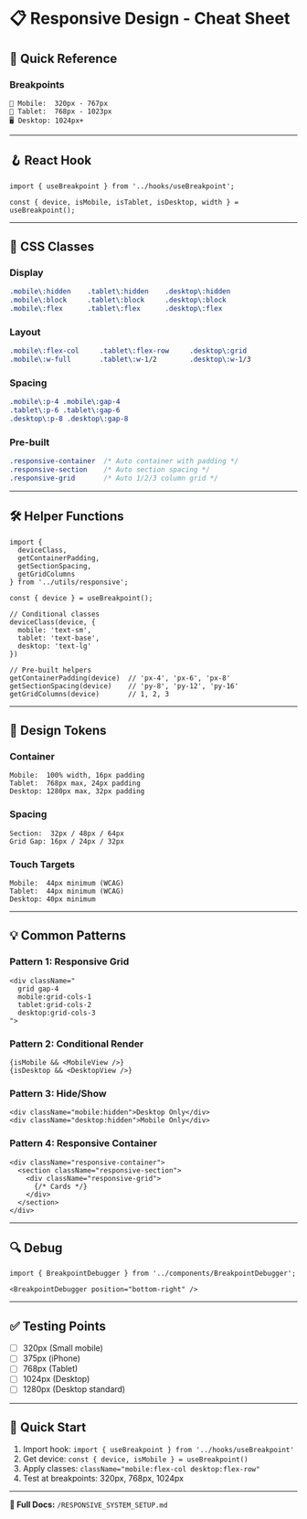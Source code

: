 # 📋 Responsive Design - Cheat Sheet

## 🎯 Quick Reference

### Breakpoints
```
📱 Mobile:  320px - 767px
📱 Tablet:  768px - 1023px
🖥️ Desktop: 1024px+
```

---

## 🪝 React Hook

```tsx
import { useBreakpoint } from '../hooks/useBreakpoint';

const { device, isMobile, isTablet, isDesktop, width } = useBreakpoint();
```

---

## 🎨 CSS Classes

### Display
```css
.mobile\:hidden    .tablet\:hidden    .desktop\:hidden
.mobile\:block     .tablet\:block     .desktop\:block
.mobile\:flex      .tablet\:flex      .desktop\:flex
```

### Layout
```css
.mobile\:flex-col     .tablet\:flex-row     .desktop\:grid
.mobile\:w-full       .tablet\:w-1/2        .desktop\:w-1/3
```

### Spacing
```css
.mobile\:p-4 .mobile\:gap-4
.tablet\:p-6 .tablet\:gap-6
.desktop\:p-8 .desktop\:gap-8
```

### Pre-built
```css
.responsive-container  /* Auto container with padding */
.responsive-section    /* Auto section spacing */
.responsive-grid       /* Auto 1/2/3 column grid */
```

---

## 🛠️ Helper Functions

```tsx
import { 
  deviceClass,
  getContainerPadding,
  getSectionSpacing,
  getGridColumns 
} from '../utils/responsive';

const { device } = useBreakpoint();

// Conditional classes
deviceClass(device, {
  mobile: 'text-sm',
  tablet: 'text-base',
  desktop: 'text-lg'
})

// Pre-built helpers
getContainerPadding(device)  // 'px-4', 'px-6', 'px-8'
getSectionSpacing(device)    // 'py-8', 'py-12', 'py-16'
getGridColumns(device)       // 1, 2, 3
```

---

## 📏 Design Tokens

### Container
```
Mobile:  100% width, 16px padding
Tablet:  768px max, 24px padding
Desktop: 1280px max, 32px padding
```

### Spacing
```
Section:  32px / 48px / 64px
Grid Gap: 16px / 24px / 32px
```

### Touch Targets
```
Mobile:  44px minimum (WCAG)
Tablet:  44px minimum (WCAG)
Desktop: 40px minimum
```

---

## 💡 Common Patterns

### Pattern 1: Responsive Grid
```tsx
<div className="
  grid gap-4
  mobile:grid-cols-1
  tablet:grid-cols-2
  desktop:grid-cols-3
">
```

### Pattern 2: Conditional Render
```tsx
{isMobile && <MobileView />}
{isDesktop && <DesktopView />}
```

### Pattern 3: Hide/Show
```tsx
<div className="mobile:hidden">Desktop Only</div>
<div className="desktop:hidden">Mobile Only</div>
```

### Pattern 4: Responsive Container
```tsx
<div className="responsive-container">
  <section className="responsive-section">
    <div className="responsive-grid">
      {/* Cards */}
    </div>
  </section>
</div>
```

---

## 🔍 Debug

```tsx
import { BreakpointDebugger } from '../components/BreakpointDebugger';

<BreakpointDebugger position="bottom-right" />
```

---

## ✅ Testing Points

- [ ] 320px (Small mobile)
- [ ] 375px (iPhone)
- [ ] 768px (Tablet)
- [ ] 1024px (Desktop)
- [ ] 1280px (Desktop standard)

---

## 🚀 Quick Start

1. Import hook: `import { useBreakpoint } from '../hooks/useBreakpoint'`
2. Get device: `const { device, isMobile } = useBreakpoint()`
3. Apply classes: `className="mobile:flex-col desktop:flex-row"`
4. Test at breakpoints: 320px, 768px, 1024px

---

**📘 Full Docs:** `/RESPONSIVE_SYSTEM_SETUP.md`
